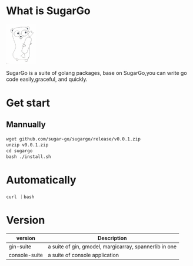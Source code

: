 # What is SugarGo
<img src="./resource/sugargo.png" alt="sugargo" width="80"/>

SugarGo is a suite of golang packages, base on SugarGo,you can write go code easily,graceful, and quickly.

# Get start
## Mannually

```shell
wget github.com/sugar-go/sugargo/release/v0.0.1.zip
unzip v0.0.1.zip
cd sugargo
bash ./install.sh
```

# Automatically
```shell 
curl ｜bash
```

# Version

|     version      | Description                                             |
| ---------------- |---------------------------------------------------------|
|  gin-suite       | a suite of gin, gmodel, margicarray, spannerlib in one  |
|  console-suite   | a suite of console application                          |

